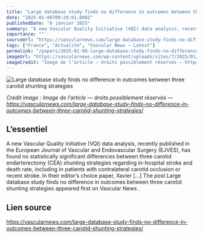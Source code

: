 ```yaml
---
title: "Large database study finds no difference in outcomes between three carotid shunting strategies"
date: "2025-01-08T09:20:01.000Z"
publishedDate: "8 janvier 2025"
summary: "A new Vascular Quality Initiative (VQI) data analysis, recently published in the European Journal of Vascular and Endovascular Surgery (EJVES), has found no statistically significant differences between three carotid endarterectomy (CEA) shunting strategies regarding in-hospital stroke and death rate, including in patients with contralateral carotid occlusion or recent stroke. In their editor’s choice paper, Xavier [&#8230;] The post Large database study finds no difference in outcomes between three carotid shunting strategies appeared first on Vascular News ."
importance: ""
sourceUrl: "https://vascularnews.com/large-database-study-finds-no-difference-in-outcomes-between-three-carotid-shunting-strategies/"
tags: ["France", "Actualité", "Vascular News — Latest"]
permalink: "/papers/2025-01-08-large-database-study-finds-no-difference-in-outcomes-between-three-carotid-shunting-strategies"
imageUrl: "https://vascularnews.com/wp-content/uploads/sites/7/2025/01/Xavier-Hommery-Boucher-web.png"
imageCredit: "Image de l’article — droits possiblement réservés — https://vascularnews.com/large-database-study-finds-no-difference-in-outcomes-between-three-carotid-shunting-strategies/"
---
```


![Large database study finds no difference in outcomes between three carotid shunting strategies](https://vascularnews.com/wp-content/uploads/sites/7/2025/01/Xavier-Hommery-Boucher-web.png)

*Crédit image : Image de l’article — droits possiblement réservés — https://vascularnews.com/large-database-study-finds-no-difference-in-outcomes-between-three-carotid-shunting-strategies/*

## L’essentiel

A new Vascular Quality Initiative (VQI) data analysis, recently published in the European Journal of Vascular and Endovascular Surgery (EJVES), has found no statistically significant differences between three carotid endarterectomy (CEA) shunting strategies regarding in-hospital stroke and death rate, including in patients with contralateral carotid occlusion or recent stroke. In their editor’s choice paper, Xavier [&#8230;] The post Large database study finds no difference in outcomes between three carotid shunting strategies appeared first on Vascular News .

## Lien source

https://vascularnews.com/large-database-study-finds-no-difference-in-outcomes-between-three-carotid-shunting-strategies/
